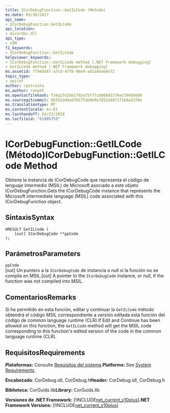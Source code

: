 ```yaml
---
title: ICorDebugFunction::GetILCode (Método)
ms.date: 03/30/2017
api_name:
- ICorDebugFunction.GetILCode
api_location:
- mscordbi.dll
api_type:
- COM
f1_keywords:
- ICorDebugFunction::GetILCode
helpviewer_keywords:
- ICorDebugFunction::GetILCode method [.NET Framework debugging]
- GetILCode method [.NET Framework debugging]
ms.assetid: f794dd47-a7cd-47f6-96e9-a41a4dae8e72
topic_type:
- apiref
author: rpetrusha
ms.author: ronpet
ms.openlocfilehash: f34a2fe2bb1f92e75f77c086b03776ec59495600
ms.sourcegitcommit: 9b552addadfb57fab0b9e7852ed4f1f1b8a42f8e
ms.translationtype: MT
ms.contentlocale: es-ES
ms.lasthandoff: 04/23/2019
ms.locfileid: "61995753"
---
```

# <a name="icordebugfunctiongetilcode-method"></a><span data-ttu-id="5fca1-102">ICorDebugFunction::GetILCode (Método)</span><span class="sxs-lookup"><span data-stu-id="5fca1-102">ICorDebugFunction::GetILCode Method</span></span>
<span data-ttu-id="5fca1-103">Obtiene la instancia de ICorDebugCode que representa el código de lenguaje intermedio (MSIL) de Microsoft asociado a este objeto ICorDebugFunction.</span><span class="sxs-lookup"><span data-stu-id="5fca1-103">Gets the ICorDebugCode instance that represents the Microsoft intermediate language (MSIL) code associated with this ICorDebugFunction object.</span></span>  
  
## <a name="syntax"></a><span data-ttu-id="5fca1-104">Sintaxis</span><span class="sxs-lookup"><span data-stu-id="5fca1-104">Syntax</span></span>  
  
```  
HRESULT GetILCode (  
    [out] ICorDebugCode **ppCode  
);  
```  
  
## <a name="parameters"></a><span data-ttu-id="5fca1-105">Parámetros</span><span class="sxs-lookup"><span data-stu-id="5fca1-105">Parameters</span></span>  
 `ppCode`  
 <span data-ttu-id="5fca1-106">[out] Un puntero a la `ICorDebugCode` de instancia o null si la función no se compila en MSIL.</span><span class="sxs-lookup"><span data-stu-id="5fca1-106">[out] A pointer to the `ICorDebugCode` instance, or null, if the function was not compiled into MSIL.</span></span>  
  
## <a name="remarks"></a><span data-ttu-id="5fca1-107">Comentarios</span><span class="sxs-lookup"><span data-stu-id="5fca1-107">Remarks</span></span>  
 <span data-ttu-id="5fca1-108">Si ha permitido en esta función, editar y continuar la `GetILCode` método obtendrá el código MSIL correspondiente a versión editada esta función del código de common language runtime (CLR).</span><span class="sxs-lookup"><span data-stu-id="5fca1-108">If Edit and Continue has been allowed on this function, the `GetILCode` method will get the MSIL code corresponding to this function's edited version of the code in the common language runtime (CLR).</span></span>  
  
## <a name="requirements"></a><span data-ttu-id="5fca1-109">Requisitos</span><span class="sxs-lookup"><span data-stu-id="5fca1-109">Requirements</span></span>  
 <span data-ttu-id="5fca1-110">**Plataformas:** Consulte [Requisitos del sistema](../../../../docs/framework/get-started/system-requirements.md).</span><span class="sxs-lookup"><span data-stu-id="5fca1-110">**Platforms:** See [System Requirements](../../../../docs/framework/get-started/system-requirements.md).</span></span>  
  
 <span data-ttu-id="5fca1-111">**Encabezado**: CorDebug.idl, CorDebug.h</span><span class="sxs-lookup"><span data-stu-id="5fca1-111">**Header:** CorDebug.idl, CorDebug.h</span></span>  
  
 <span data-ttu-id="5fca1-112">**Biblioteca:** CorGuids.lib</span><span class="sxs-lookup"><span data-stu-id="5fca1-112">**Library:** CorGuids.lib</span></span>  
  
 <span data-ttu-id="5fca1-113">**Versiones de .NET Framework:** [!INCLUDE[net_current_v10plus](../../../../includes/net-current-v10plus-md.md)]</span><span class="sxs-lookup"><span data-stu-id="5fca1-113">**.NET Framework Versions:** [!INCLUDE[net_current_v10plus](../../../../includes/net-current-v10plus-md.md)]</span></span>
